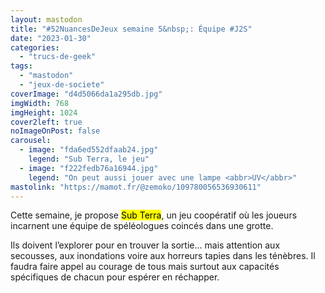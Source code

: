 ```yaml
---
layout: mastodon
title: "#52NuancesDeJeux semaine 5&nbsp;: Équipe #J2S"
date: "2023-01-30"
categories: 
  - "trucs-de-geek"
tags: 
  - "mastodon"
  - "jeux-de-societe"
coverImage: "d4d5066da1a295db.jpg"
imgWidth: 768
imgHeight: 1024
cover2left: true
noImageOnPost: false
carousel: 
  - image: "fda6ed552dfaab24.jpg"
    legend: "Sub Terra, le jeu"
  - image: "f222fedb76a16944.jpg"
    legend: "On peut aussi jouer avec une lampe <abbr>UV</abbr>"
mastolink: "https://mamot.fr/@zemoko/109780056536930611"
---
```


Cette semaine, je propose <mark>Sub Terra</mark>, un jeu coopératif où les joueurs incarnent une équipe de spéléologues coincés dans une grotte.

Ils doivent l’explorer pour en trouver la sortie… mais attention aux secousses, aux inondations voire aux horreurs tapies dans les ténèbres. Il faudra faire appel au courage de tous mais surtout aux capacités spécifiques de chacun pour espérer en réchapper.
